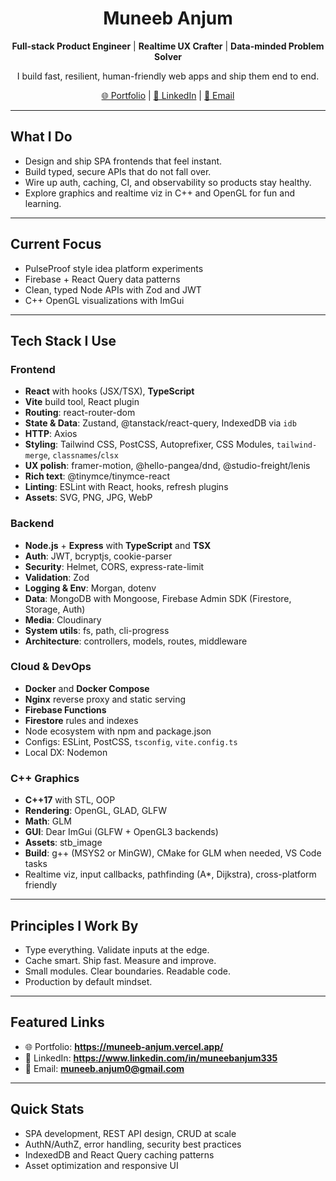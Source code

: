 <!-- Profile README for @muneeb-anjum0 -->

<h1 align="center">Muneeb Anjum</h1>
<p align="center">
  <b>Full-stack Product Engineer</b> | <b>Realtime UX Crafter</b> | <b>Data-minded Problem Solver</b>
</p>
<p align="center">
  I build fast, resilient, human-friendly web apps and ship them end to end.
</p>

<p align="center">
  <a href="https://muneeb-anjum.vercel.app/">🌐 Portfolio</a> |
  <a href="https://www.linkedin.com/in/muneebanjum335">🔗 LinkedIn</a> |
  <a href="mailto:muneeb.anjum0@gmail.com">📧 Email</a>
</p>

---

## What I Do
- Design and ship SPA frontends that feel instant.
- Build typed, secure APIs that do not fall over.
- Wire up auth, caching, CI, and observability so products stay healthy.
- Explore graphics and realtime viz in C++ and OpenGL for fun and learning.

---

## Current Focus
- PulseProof style idea platform experiments
- Firebase + React Query data patterns
- Clean, typed Node APIs with Zod and JWT
- C++ OpenGL visualizations with ImGui

---

## Tech Stack I Use

### Frontend
- **React** with hooks (JSX/TSX), **TypeScript**
- **Vite** build tool, React plugin
- **Routing**: react-router-dom
- **State & Data**: Zustand, @tanstack/react-query, IndexedDB via `idb`
- **HTTP**: Axios
- **Styling**: Tailwind CSS, PostCSS, Autoprefixer, CSS Modules, `tailwind-merge`, `classnames`/`clsx`
- **UX polish**: framer-motion, @hello-pangea/dnd, @studio-freight/lenis
- **Rich text**: @tinymce/tinymce-react
- **Linting**: ESLint with React, hooks, refresh plugins
- **Assets**: SVG, PNG, JPG, WebP

### Backend
- **Node.js** + **Express** with **TypeScript** and **TSX**
- **Auth**: JWT, bcryptjs, cookie-parser
- **Security**: Helmet, CORS, express-rate-limit
- **Validation**: Zod
- **Logging & Env**: Morgan, dotenv
- **Data**: MongoDB with Mongoose, Firebase Admin SDK (Firestore, Storage, Auth)
- **Media**: Cloudinary
- **System utils**: fs, path, cli-progress
- **Architecture**: controllers, models, routes, middleware

### Cloud & DevOps
- **Docker** and **Docker Compose**
- **Nginx** reverse proxy and static serving
- **Firebase Functions**
- **Firestore** rules and indexes
- Node ecosystem with npm and package.json
- Configs: ESLint, PostCSS, `tsconfig`, `vite.config.ts`
- Local DX: Nodemon

### C++ Graphics
- **C++17** with STL, OOP
- **Rendering**: OpenGL, GLAD, GLFW
- **Math**: GLM
- **GUI**: Dear ImGui (GLFW + OpenGL3 backends)
- **Assets**: stb_image
- **Build**: g++ (MSYS2 or MinGW), CMake for GLM when needed, VS Code tasks
- Realtime viz, input callbacks, pathfinding (A*, Dijkstra), cross-platform friendly

---

## Principles I Work By
- Type everything. Validate inputs at the edge.
- Cache smart. Ship fast. Measure and improve.
- Small modules. Clear boundaries. Readable code.
- Production by default mindset.

---

## Featured Links
- 🌐 Portfolio: **https://muneeb-anjum.vercel.app/**
- 🔗 LinkedIn: **https://www.linkedin.com/in/muneebanjum335**
- 📧 Email: **muneeb.anjum0@gmail.com**

---

## Quick Stats
- SPA development, REST API design, CRUD at scale
- AuthN/AuthZ, error handling, security best practices
- IndexedDB and React Query caching patterns
- Asset optimization and responsive UI

<!--
Optional extras you can enable later:
- GitHub stats or streak widgets
- Project cards with screenshots
- Blog links or talks
-->
